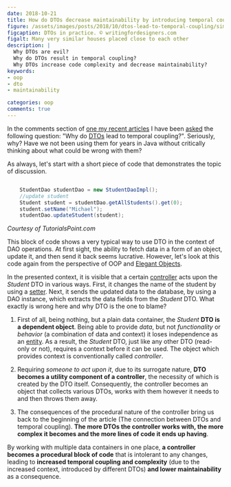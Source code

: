 ```yaml
---
date: 2018-10-21
title: How do DTOs decrease maintainability by introducing temporal coupling?
figure: /assets/images/posts/2018/10/dtos-lead-to-temporal-coupling/similar-houses.jpg
figcaption: DTOs in practice. © writingfordesigners.com
figalt: Many very similar houses placed close to each other
description: |
  Why DTOs are evil?
  Why do DTOs result in temporal coupling?
  Why DTOs increase code complexity and decrease maintainability?
keywords:
- oop
- dto
- maintainability

categories: oop
comments: true
---
```


In the comments section of [one my recent articles] I have been [asked]
the following question: "Why do [DTOs] lead to temporal coupling?". Seriously, why?
Have we not been using them for years in Java without critically thinking about what
could be wrong with them?

<!--more-->

As always, let's start with a short piece of code that demonstrates the topic of discussion.

```java

    StudentDao studentDao = new StudentDaoImpl();
    //update student
    Student student = studentDao.getAllStudents().get(0);
    student.setName("Michael");
    studentDao.updateStudent(student);

```
*Courtesy of TutorialsPoint.com*

This block of code shows a very typical way to use DTO in the context of DAO operations.
At first sight, the ability to fetch data in a form of an object, update it, and then
send it back seems lucrative. However, let's look at this code again from the perspective
of OOP and [Elegant Objects].

In the presented context, it is visible that a certain [controller] acts upon the *Student*
DTO in various ways. First, it changes the name of the student by using a [setter]. Next,
it sends the updated data to the database, by using a DAO instance, which extracts the
data fields from the *Student* DTO. What exactly is wrong here and why DTO is the one to blame?

1. First of all, being nothing, but a plain data container, the *Student* **DTO is a dependent object**.
Being able to provide *data*, but not *functionality* or *behavior* (a combination of data and
context) it loses independence as an [entity]. As a result, the *Student* DTO, just like any other DTO
(read-only or not), requires a context before it can be used. The object which provides context is
conventionally called *controller*.

2. Requiring *someone to act upon it*, due to its surrogate nature, **DTO becomes a utility
component of a controller**, the necessity of which is created by the DTO itself.
Consequently, the controller becomes an object that collects various DTOs, works with them however
it needs to and then throws them away.

3. The consequences of the procedural nature of the controller bring us
back to the beginning of the article (The connection between DTOs and temporal coupling).
**The more DTOs the controller works with, the more complex it becomes and the more lines of code it
ends up having**.

By working with multiple data containers in one place, **a controller becomes a
procedural block of code** that is intolerant to any changes, leading to **increased temporal coupling
and complexity** (due to the increased context, introduced by different DTOs) **and lower maintainability**
as a consequence.


[DTOs]:                     /2018/10/08/entity-and-dto.html
[one my recent articles]:   /2018/10/11/information-vs-data.html
[asked]:                    http://disq.us/p/1wln4wi
[Elegant Objects]:          https://www.elegantobjects.org
[controller]:               https://www.yegor256.com/2016/12/13/mvc-vs-oop.html
[entity]:                   /2018/10/08/entity-and-dto.html
[setter]:                   https://www.yegor256.com/2014/09/16/getters-and-setters-are-evil.html
